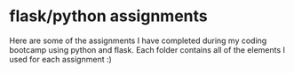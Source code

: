 # flask/python assignments
Here are some of the assignments I have completed during my coding bootcamp using python and flask. Each folder contains all of the elements I used for each assignment :)
